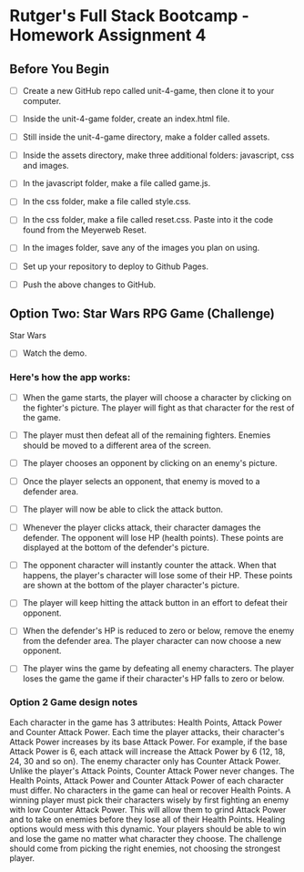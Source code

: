 # Rutger's Full Stack Bootcamp - Homework Assignment 4

## Before You Begin
- [ ] Create a new GitHub repo called unit-4-game, then clone it to your computer.
- [ ] Inside the unit-4-game folder, create an index.html file.
- [ ] Still inside the unit-4-game directory, make a folder called assets.
- [ ] Inside the assets directory, make three additional folders: javascript, css and images.
- [ ] In the javascript folder, make a file called game.js.
- [ ] In the css folder, make a file called style.css.
- [ ] In the css folder, make a file called reset.css. Paste into it the code found from the Meyerweb Reset.
- [ ] In the images folder, save any of the images you plan on using.
- [ ] Set up your repository to deploy to Github Pages.
- [ ] Push the above changes to GitHub.


## Option Two: Star Wars RPG Game (Challenge)
Star Wars

- [ ] Watch the demo.

### Here's how the app works:
- [ ] When the game starts, the player will choose a character by clicking on the fighter's picture. The player will fight as that character for the rest of the game.
- [ ] The player must then defeat all of the remaining fighters. Enemies should be moved to a different area of the screen.
- [ ] The player chooses an opponent by clicking on an enemy's picture.
- [ ] Once the player selects an opponent, that enemy is moved to a defender area.
- [ ] The player will now be able to click the attack button.

- [ ] Whenever the player clicks attack, their character damages the defender. The opponent will lose HP (health points). These points are displayed at the bottom of the defender's picture.

- [ ] The opponent character will instantly counter the attack. When that happens, the player's character will lose some of their HP. These points are shown at the bottom of the player character's picture.

- [ ] The player will keep hitting the attack button in an effort to defeat their opponent.

- [ ] When the defender's HP is reduced to zero or below, remove the enemy from the defender area. The player character can now choose a new opponent.

- [ ] The player wins the game by defeating all enemy characters. The player loses the game the game if their character's HP falls to zero or below.

### Option 2 Game design notes
Each character in the game has 3 attributes: Health Points, Attack Power and Counter Attack Power.
Each time the player attacks, their character's Attack Power increases by its base Attack Power.
For example, if the base Attack Power is 6, each attack will increase the Attack Power by 6 (12, 18, 24, 30 and so on).
The enemy character only has Counter Attack Power.
Unlike the player's Attack Points, Counter Attack Power never changes.
The Health Points, Attack Power and Counter Attack Power of each character must differ.
No characters in the game can heal or recover Health Points.
A winning player must pick their characters wisely by first fighting an enemy with low Counter Attack Power. This will allow them to grind Attack Power and to take on enemies before they lose all of their Health Points. Healing options would mess with this dynamic.
Your players should be able to win and lose the game no matter what character they choose. The challenge should come from picking the right enemies, not choosing the strongest player.

